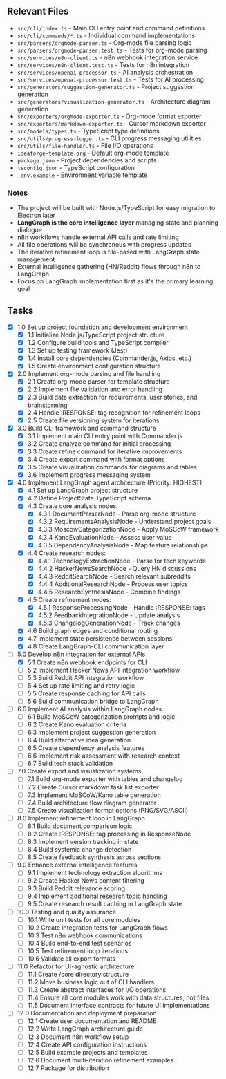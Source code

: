## Relevant Files

- `src/cli/index.ts` - Main CLI entry point and command definitions
- `src/cli/commands/*.ts` - Individual command implementations
- `src/parsers/orgmode-parser.ts` - Org-mode file parsing logic
- `src/parsers/orgmode-parser.test.ts` - Tests for org-mode parsing
- `src/services/n8n-client.ts` - n8n webhook integration service
- `src/services/n8n-client.test.ts` - Tests for n8n integration
- `src/services/openai-processor.ts` - AI analysis orchestration
- `src/services/openai-processor.test.ts` - Tests for AI processing
- `src/generators/suggestion-generator.ts` - Project suggestion generation
- `src/generators/visualization-generator.ts` - Architecture diagram generation
- `src/exporters/orgmode-exporter.ts` - Org-mode format exporter
- `src/exporters/markdown-exporter.ts` - Cursor markdown exporter
- `src/models/types.ts` - TypeScript type definitions
- `src/utils/progress-logger.ts` - CLI progress messaging utilities
- `src/utils/file-handler.ts` - File I/O operations
- `ideaforge-template.org` - Default org-mode template
- `package.json` - Project dependencies and scripts
- `tsconfig.json` - TypeScript configuration
- `.env.example` - Environment variable template

### Notes

- The project will be built with Node.js/TypeScript for easy migration to Electron later
- **LangGraph is the core intelligence layer** managing state and planning dialogue
- n8n workflows handle external API calls and rate limiting
- All file operations will be synchronous with progress updates
- The iterative refinement loop is file-based with LangGraph state management
- External intelligence gathering (HN/Reddit) flows through n8n to LangGraph
- Focus on LangGraph implementation first as it's the primary learning goal

## Tasks

- [x] 1.0 Set up project foundation and development environment
  - [x] 1.1 Initialize Node.js/TypeScript project structure
  - [x] 1.2 Configure build tools and TypeScript compiler
  - [x] 1.3 Set up testing framework (Jest)
  - [x] 1.4 Install core dependencies (Commander.js, Axios, etc.)
  - [x] 1.5 Create environment configuration structure

- [x] 2.0 Implement org-mode parsing and file handling
  - [x] 2.1 Create org-mode parser for template structure
  - [x] 2.2 Implement file validation and error handling
  - [x] 2.3 Build data extraction for requirements, user stories, and brainstorming
  - [x] 2.4 Handle :RESPONSE: tag recognition for refinement loops
  - [x] 2.5 Create file versioning system for iterations

- [x] 3.0 Build CLI framework and command structure
  - [x] 3.1 Implement main CLI entry point with Commander.js
  - [x] 3.2 Create analyze command for initial processing
  - [x] 3.3 Create refine command for iterative improvements
  - [x] 3.4 Create export command with format options
  - [x] 3.5 Create visualization commands for diagrams and tables
  - [x] 3.6 Implement progress messaging system

- [x] 4.0 Implement LangGraph agent architecture (Priority: HIGHEST)
  - [x] 4.1 Set up LangGraph project structure
  - [x] 4.2 Define ProjectState TypeScript schema
  - [x] 4.3 Create core analysis nodes:
    - [x] 4.3.1 DocumentParserNode - Parse org-mode structure
    - [x] 4.3.2 RequirementsAnalysisNode - Understand project goals
    - [x] 4.3.3 MoscowCategorizationNode - Apply MoSCoW framework
    - [x] 4.3.4 KanoEvaluationNode - Assess user value
    - [x] 4.3.5 DependencyAnalysisNode - Map feature relationships
  - [x] 4.4 Create research nodes:
    - [x] 4.4.1 TechnologyExtractionNode - Parse for tech keywords
    - [x] 4.4.2 HackerNewsSearchNode - Query HN discussions
    - [x] 4.4.3 RedditSearchNode - Search relevant subreddits
    - [x] 4.4.4 AdditionalResearchNode - Process user topics
    - [x] 4.4.5 ResearchSynthesisNode - Combine findings
  - [x] 4.5 Create refinement nodes:
    - [x] 4.5.1 ResponseProcessingNode - Handle :RESPONSE: tags
    - [x] 4.5.2 FeedbackIntegrationNode - Update analysis
    - [x] 4.5.3 ChangelogGenerationNode - Track changes
  - [x] 4.6 Build graph edges and conditional routing
  - [x] 4.7 Implement state persistence between sessions
  - [x] 4.8 Create LangGraph-CLI communication layer

- [ ] 5.0 Develop n8n integration for external APIs
  - [x] 5.1 Create n8n webhook endpoints for CLI
  - [ ] 5.2 Implement Hacker News API integration workflow
  - [ ] 5.3 Build Reddit API integration workflow
  - [ ] 5.4 Set up rate limiting and retry logic
  - [ ] 5.5 Create response caching for API calls
  - [ ] 5.6 Build communication bridge to LangGraph

- [ ] 6.0 Implement AI analysis within LangGraph nodes
  - [ ] 6.1 Build MoSCoW categorization prompts and logic
  - [ ] 6.2 Create Kano evaluation criteria
  - [ ] 6.3 Implement project suggestion generation
  - [ ] 6.4 Build alternative idea generation
  - [ ] 6.5 Create dependency analysis features
  - [ ] 6.6 Implement risk assessment with research context
  - [ ] 6.7 Build tech stack validation

- [ ] 7.0 Create export and visualization systems
  - [ ] 7.1 Build org-mode exporter with tables and changelog
  - [ ] 7.2 Create Cursor markdown task list exporter
  - [ ] 7.3 Implement MoSCoW/Kano table generation
  - [ ] 7.4 Build architecture flow diagram generator
  - [ ] 7.5 Create visualization format options (PNG/SVG/ASCII)

- [ ] 8.0 Implement refinement loop in LangGraph
  - [ ] 8.1 Build document comparison logic
  - [ ] 8.2 Create :RESPONSE: tag processing in ResponseNode
  - [ ] 8.3 Implement version tracking in state
  - [ ] 8.4 Build systemic change detection
  - [ ] 8.5 Create feedback synthesis across sections

- [ ] 9.0 Enhance external intelligence features
  - [ ] 9.1 Implement technology extraction algorithms
  - [ ] 9.2 Create Hacker News content filtering
  - [ ] 9.3 Build Reddit relevance scoring
  - [ ] 9.4 Implement additional research topic handling
  - [ ] 9.5 Create research result caching in LangGraph state

- [ ] 10.0 Testing and quality assurance
  - [ ] 10.1 Write unit tests for all core modules
  - [ ] 10.2 Create integration tests for LangGraph flows
  - [ ] 10.3 Test n8n webhook communications
  - [ ] 10.4 Build end-to-end test scenarios
  - [ ] 10.5 Test refinement loop iterations
  - [ ] 10.6 Validate all export formats

- [ ] 11.0 Refactor for UI-agnostic architecture
  - [ ] 11.1 Create /core directory structure
  - [ ] 11.2 Move business logic out of CLI handlers
  - [ ] 11.3 Create abstract interfaces for I/O operations
  - [ ] 11.4 Ensure all core modules work with data structures, not files
  - [ ] 11.5 Document interface contracts for future UI implementations

- [ ] 12.0 Documentation and deployment preparation
  - [ ] 12.1 Create user documentation and README
  - [ ] 12.2 Write LangGraph architecture guide
  - [ ] 12.3 Document n8n workflow setup
  - [ ] 12.4 Create API configuration instructions
  - [ ] 12.5 Build example projects and templates
  - [ ] 12.6 Document multi-iteration refinement examples
  - [ ] 12.7 Package for distribution